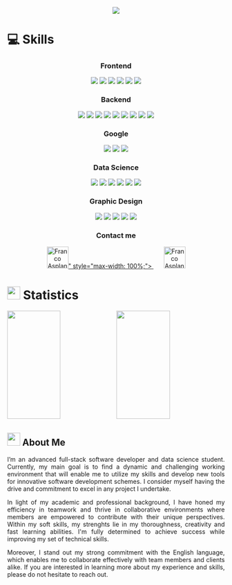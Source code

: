 <!-- Header -->

<p align="center">
  <a href="https://github.com/DenverCoder1/readme-typing-svg"><img src="https://readme-typing-svg.herokuapp.com?lines=Hi,+I'm+Franco+Asplanatti!;I+love+coding.;I+work+in+Data+Science.;Keen+on+Machine+Learning.;Reach+me+out!;&center=true&width=500&height=50"></a>
</p>

<!-- Skills -->

# :computer: Skills

<!-- Frontend Skills -->

<div align="center">
<h3>Frontend</h3>
<p>
  <img src="https://img.shields.io/badge/HTML5-F26624.svg?style=for-the-badge&logo=html5&logoColor=white">
  <img src="https://img.shields.io/badge/CSS-2465F1.svg?style=for-the-badge&logo=CSS3&logoColor=white">
  <img src="https://img.shields.io/badge/javascript-FD5300.svg?style=for-the-badge&logo=javascript&logoColor=white">
  <img src="https://img.shields.io/badge/typescript-3178C6.svg?style=for-the-badge&logo=typescript&logoColor=white">
  <img src="https://img.shields.io/badge/angular-DD0031?style=for-the-badge&logo=angular&logoColor=white">
  <img src="https://img.shields.io/badge/Vue-005571?style=for-the-badge&logo=vue.js&logoColor=white">


</p>
</div>

<!-- Backend Skills -->

<div align="center">
<h3>Backend</h3>
<p>
  <img src="https://img.shields.io/badge/Python-3670A0?style=for-the-badge&logo=python&logoColor=ffdd54">
  <img src="https://img.shields.io/badge/MySQL-4479A1?style=for-the-badge&logo=mysql&logoColor=white">
  <img src="https://img.shields.io/badge/SQLite-003B57?style=for-the-badge&logo=SQLite&logoColor=white">
  <img src="https://img.shields.io/badge/PostgreSQL-003B57?style=for-the-badge&logo=PostgreSQL&logoColor=white">
  <img src="https://img.shields.io/badge/Flask-000000.svg?style=for-the-badge&logo=flask&logoColor=FF282D">	
  <img src="https://img.shields.io/badge/Django-%23092E20.svg?style=for-the-badge&logo=django&logoColor=white">
  <img src="https://img.shields.io/badge/GitHub-%23121011.svg?style=for-the-badge&logo=github&logoColor=white">
  <img src="https://img.shields.io/badge/Git-%23F05033.svg?style=for-the-badge&logo=git&logoColor=white">
  <img src="https://img.shields.io/badge/Visual%20Studio%20Code-0078d7.svg?style=for-the-badge&logo=visual-studio-code&logoColor=white">
</p>
</div>

<!-- Google Skills -->

<div align="center">
<h3>Google</h3>
<p>
  <img src="https://img.shields.io/badge/sheets-34A853?style=for-the-badge&logo=googlesheets&logoColor=white">
  <img src="https://img.shields.io/badge/colaboratory-FD5300.svg?style=for-the-badge&logo=googlecolab&logoColor=white">
  <img src="https://img.shields.io/badge/looker-4285F4.svg?style=for-the-badge&logo=looker&logoColor=white">
</p>
</div>

<!-- Data Science Skills -->

<div align="center">
<h3>Data Science</h3>
<p>
  <img src="https://img.shields.io/badge/numpy-013243?style=for-the-badge&logo=numpy&logoColor=white">
  <img src="https://img.shields.io/badge/tensorflow-FF6F00.svg?style=for-the-badge&logo=tensorflow&logoColor=white">
  <img src="https://img.shields.io/badge/pandas-150458.svg?style=for-the-badge&logo=pandas&logoColor=white">
  <img src="https://img.shields.io/badge/tableau-E97627.svg?style=for-the-badge&logo=tableau&logoColor=white">
  <img src="https://img.shields.io/badge/deepnote-3793EF.svg?style=for-the-badge&logo=deepnote&logoColor=white">
  <img src="https://img.shields.io/badge/jupyter-F37626.svg?style=for-the-badge&logo=jupyter&logoColor=white">
</p>
</div>

<!-- Graphic Design Skills -->

<div align="center">
<h3>Graphic Design</h3>
<p>
  <img src="https://img.shields.io/badge/lightroom-003B57.svg?style=for-the-badge&logo=Adobe%20Lightroom&logoColor=#31A8FF">
  <img src="https://img.shields.io/badge/photoshop-003B57.svg?style=for-the-badge&logo=adobephotoshop&logoColor=#31A8FF">
  <img src="https://img.shields.io/badge/premiere_pro-003B57?style=for-the-badge&logo=adobepremierepro&logoColor=#9999FF">
  <img src="https://img.shields.io/badge/illustrator-003B57.svg?style=for-the-badge&logo=adobeillustrator&logoColor=#FF9A00">
  <img src="https://img.shields.io/badge/after_effects-003B57.svg?style=for-the-badge&logo=adobeaftereffects&logoColor=9999FF">
  
</p>
</div>

<!-- Contact Me -->

<h3 align="center">Contact me</h3>

<p>
<div align="center">
	<a href="https://discord.com/users/367876452403773460" rel="nofollow">
	 	<img alt="Franco Asplanatti's Discord" width="50px" src="<svg role="img" viewBox="0 0 24 24" xmlns="http://www.w3.org/2000/svg"><title>GitHub</title><path d="M12 .297c-6.63 0-12 5.373-12 12 0 5.303 3.438 9.8 8.205 11.385.6.113.82-.258.82-.577 0-.285-.01-1.04-.015-2.04-3.338.724-4.042-1.61-4.042-1.61C4.422 18.07 3.633 17.7 3.633 17.7c-1.087-.744.084-.729.084-.729 1.205.084 1.838 1.236 1.838 1.236 1.07 1.835 2.809 1.305 3.495.998.108-.776.417-1.305.76-1.605-2.665-.3-5.466-1.332-5.466-5.93 0-1.31.465-2.38 1.235-3.22-.135-.303-.54-1.523.105-3.176 0 0 1.005-.322 3.3 1.23.96-.267 1.98-.399 3-.405 1.02.006 2.04.138 3 .405 2.28-1.552 3.285-1.23 3.285-1.23.645 1.653.24 2.873.12 3.176.765.84 1.23 1.91 1.23 3.22 0 4.61-2.805 5.625-5.475 5.92.42.36.81 1.096.81 2.22 0 1.606-.015 2.896-.015 3.286 0 .315.21.69.825.57C20.565 22.092 24 17.592 24 12.297c0-6.627-5.373-12-12-12"/></svg>" style="max-width: 100%;">
	</a>
  &nbsp;&nbsp;&nbsp;&nbsp;&nbsp;
	<a href="https://www.linkedin.com/in/francoasplanatti/" rel="nofollow">
  		<img alt="Franco Asplanatti's LinkedIn" width="50px" src="https://raw.githubusercontent.com/peterthehan/peterthehan/master/assets/linkedin.svg" style="max-width: 100%;">
	</a>
</div>
</p>

<!-- Statistics -->

# <img src="https://media4.giphy.com/media/MIGbtLZoVjbl0bYbAd/giphy.gif?cid=ecf05e472t2h0i8d7dcjaoau9iqtchhr899hxmpxzzgc7lyw&rid=giphy.gif" width="30"> Statistics

<p align="left">
    <img width="49.5%" height="250px" src="https://github-readme-stats.vercel.app/api?username=francoasplanatti&show_icons=true&include_all_commits=true&theme=radical&hide_border=true">
    <img width="49.5%" height="250px" src="https://github-readme-streak-stats.herokuapp.com/?user=francoasplanatti&theme=radical&hide_border=true">		  
</p>

<!-- Most Used Languages -->

<!-- 
<p align="center">
    <img width="49.5%" src="https://github-readme-stats.vercel.app/api/top-langs/?username=francoasplanatti&theme=radical&bg_color=282828&hide_border=true&include_all_commits=true&count_private=true&layout=compact">
</p>
-->

<!-- Profile Counter -->

<!-- <p align="center"><img src="https://profile-counter.glitch.me/{francoasplanatti}/count.svg"></p> -->

<!-- Current Projects -->

<!-- 
## <img src="https://media1.giphy.com/media/Q8PQ1KuarrYucCMVTJ/giphy.gif?cid=ecf05e47odgm8bs8cmb8cf1ijmfzqaeeu9fzmx6nbcv06ky2&rid=giphy.gif" width="30"> Current Projects
<ul>			
	<li><i><a href="https://github.com/francoasplanatti">Project 1</a></i>:<ul><li>Description</li></ul></li>
	<li><i><a href="https://github.com/francoasplanatti">Project 2</a></i>:<ul><li>Description</li></ul></li>
	<li><i><a href="https://github.com/francoasplanatti">Project 3</a></i>:<ul><li>Description</li></ul></li>
	<li><i>Description</i></li>
</ul>
-->

<!-- About Me -->

## <img src="https://user-images.githubusercontent.com/82110564/189553856-2e7f8f30-80b4-484f-bfaa-9e5eb10f24e5.gif" width="30"> About Me
<div align="justify">
<p>I’m an advanced full-stack software developer and data science student. Currently, my main goal is to find a dynamic and challenging working environment that will enable me to utilize my skills and develop new tools for innovative software development schemes. I consider myself having the drive and commitment to excel in any project I undertake.</p>

<p>In light of my academic and professional background, I have honed my efficiency in teamwork and thrive in collaborative environments where members are empowered to contribute with their unique perspectives. Within my soft skills, my strenghts lie in my thoroughness, creativity and fast learning abilities. I'm fully determined to achieve success while improving my set of technical skills.</p>

<p>Moreover, I stand out my strong commitment with the English language, which enables me to collaborate effectively with team members and clients alike. If you are interested in learning more about my experience and skills, please do not hesitate to reach out.</p>
</div>

